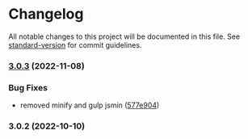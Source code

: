 # Changelog

All notable changes to this project will be documented in this file. See [standard-version](https://github.com/conventional-changelog/standard-version) for commit guidelines.

### [3.0.3](https://github.com/blacklabel/custom_events/compare/v3.0.2...v3.0.3) (2022-11-08)


### Bug Fixes

* removed minify and gulp jsmin ([577e904](https://github.com/blacklabel/custom_events/commit/577e904a6f24d60babd325fe7e240bd4834a243a))

### 3.0.2 (2022-10-10)

